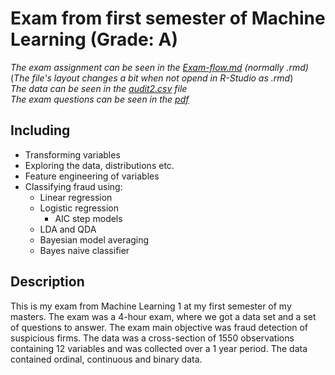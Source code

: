 # Exam from first semester of Machine Learning (Grade: A)

*The exam assignment can be seen in the [Exam-flow.md](https://github.com/MikkelGraugaard/Machine_Learning1_Exam/blob/master/Exam-flow.md) (normally .rmd)*   
(*The file's layout changes a bit when not opend in R-Studio as .rmd*)   
*The data can be seen in the [audit2.csv](https://github.com/MikkelGraugaard/Machine_Learning1_Exam/blob/master/audit2.csv) file*  
*The exam questions can be seen in the [pdf](https://github.com/MikkelGraugaard/Machine_Learning1_Exam/blob/master/ECON_460202E004_Machine%20Learning%20for%20BI%201_v20-21o%20-%20CONVERTED%20INTO%20ONLINE.pdf)*

## Including
  - Transforming variables
  - Exploring the data, distributions etc.
  - Feature engineering of variables
  - Classifying fraud using:
    - Linear regression
    - Logistic regression
      - AIC step models
    - LDA and QDA
    - Bayesian model averaging
    - Bayes naive classifier

## Description
This is my exam from Machine Learning 1 at my first semester of my masters. The exam was a 4-hour exam, where we got a data set and a set of questions to answer.
The exam main objective was fraud detection of suspicious firms. The data was a cross-section of 1550 observations containing 12 variables and was collected over a 1 year period. The data contained ordinal, continuous and binary data.  
